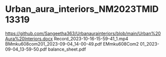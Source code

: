 # Urban_aura_interiors_NM2023TMID13319
https://github.com/Sangeetha363/Urbanaurainteriors/blob/main/Urban%20Aura%20Interiors.docx
Record_2023-10-16-15-59-41_1.mp4
BMmku608com201_2023-09-04_14-00-49.pdf
EMmku608Com2 01_2023-09-04_13-59-50.pdf
balance_sheet.pdf
